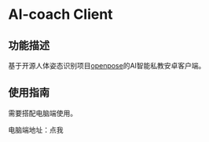 # AI-coach Client

## 功能描述

基于开源人体姿态识别项目[openpose](https://github.com/CMU-Perceptual-Computing-Lab/openpose)的AI智能私教安卓客户端。

## 使用指南

需要搭配电脑端使用。



电脑端地址：点我
